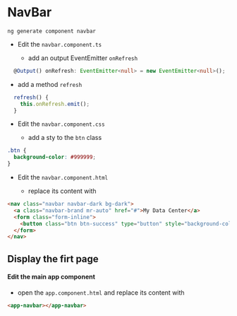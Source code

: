 # NavBar

```
ng generate component navbar
```

* Edit the `navbar.component.ts`
 
   * add an output EventEmitter `onRefresh`

```typescript
  @Output() onRefresh: EventEmitter<null> = new EventEmitter<null>();
```

   * add a method `refresh`

```typescript
  refresh() {
    this.onRefresh.emit();
  }
```

* Edit the `navbar.component.css`

   * add a sty to the `btn` class

```css
.btn {
  background-color: #999999;
}
```

* Edit the `navbar.component.html`

   * replace its content with

```html
<nav class="navbar navbar-dark bg-dark">
  <a class="navbar-brand mr-auto" href="#">My Data Center</a>
  <form class="form-inline">
    <button class="btn btn-success" type="button" style="background-color: #8616f6" (click)="refresh()">Reload</button>
  </form>
</nav>
```

## Display the firt page

#### Edit the main app component 

  * open the `app.component.html` and replace its content with
  
```html
<app-navbar></app-navbar>
```
